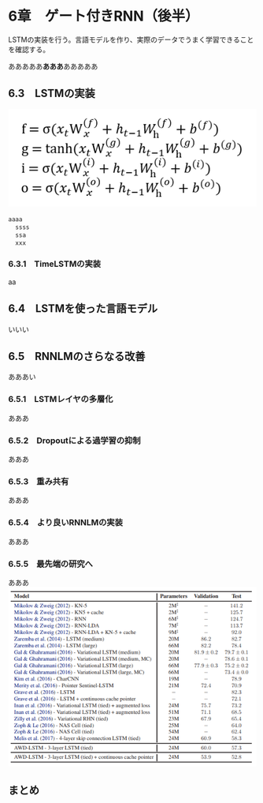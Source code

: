6章　ゲート付きRNN（後半）
====

LSTMの実装を行う。言語モデルを作り、実際のデータでうまく学習できることを確認する。

あああああ**あああ**あああああ

## 6.3　LSTMの実装

![](https://github.com/831ma4ma4/deeplearning/blob/master/6-3-01.PNG)

    aaaa 
      ssss
      ssa
      xxx
  

### 6.3.1　TimeLSTMの実装
aa

## 6.4　LSTMを使った言語モデル
いいい

## 6.5　RNNLMのさらなる改善
あああい

### 6.5.1　LSTMレイヤの多層化
あああ

### 6.5.2　Dropoutによる過学習の抑制
あああ

### 6.5.3　重み共有
あああ

### 6.5.4　より良いRNNLMの実装
あああ

### 6.5.5　最先端の研究へ
あああ
![](https://github.com/831ma4ma4/deeplearning/blob/master/6-5-5-01.PNG)


## まとめ
